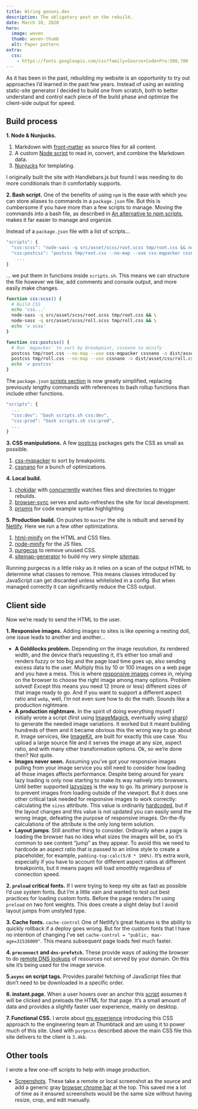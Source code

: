 ```yaml
---
title: Wiring genoni.dev
description: The obligatory post on the rebuild.
date: March 10, 2020
hero:
  image: woven
  thumb: woven-thumb
  alt: Paper pattern
extra:
  css:
    - https://fonts.googleapis.com/css?family=Source+Code+Pro:500,700
---
```


As it has been in the past, rebuilding my website is an opportunity to try out approaches I’d learned in the past few years. Instead of using an existing static-site generator I decided to build one from scratch, both to better understand and control each piece of the build phase and optimize the client-side output for speed.

## Build process

**1. Node & Nunjucks.**

1. Markdown with [front-matter](https://www.npmjs.com/package/front-matter) as source files for all content.
2. A custom [Node script](https://github.com/tomgenoni/genoni-dev/blob/master/app/content.js) to read in, convert, and combine the Markdown data.
3. [Nunjucks](https://mozilla.github.io/nunjucks/) for templating.

I originally built the site with Handlebars.js but found I was needing to do more conditionals than it comfortably supports.

**2. Bash script.** One of the benefits of using `npm` is the ease with which you can store aliases to commands in a `package.json` file. But this is cumbersome if you have more than a few scripts to manage. Moving the commands into a bash file, as described in [An alternative to npm scripts](https://james-forbes.com/?/posts/alternative-to-npm-scripts#!/posts/alternative-to-npm-scripts), makes it far easier to manage and organize.

Instead of a `package.json` file with a list of scripts&hellip;

```javascript
"scripts": {
  "css:scss": "node-sass -q src/asset/scss/root.scss tmp/root.css && node-sass -q src/asset/scss/roll.scss tmp/roll.css",
  "css:postcss": "postcss tmp/root.css --no-map --use css-mqpacker cssnano -o dist/asset/css/root.css && postcss tmp/roll.css --no-map --use cssnano -o dist/asset/css/roll.css",
    ...
}
```

&hellip; we put them in functions inside `scripts.sh`. This means we can structure the file however we like, add comments and console output, and more easily make changes.

```bash
function css:scss() {
  # Build CSS
  echo 'css...'
  node-sass -q src/asset/scss/root.scss tmp/root.css && \
  node-sass -q src/asset/scss/roll.scss tmp/roll.css && \
  echo '✔ scss'
}

function css:postcss() {
  # Run `mqpacker` to sort by breakpoint, cssnano to minify
  postcss tmp/root.css --no-map --use css-mqpacker cssnano -o dist/asset/css/root.css && \
  postcss tmp/roll.css --no-map --use cssnano -o dist/asset/css/roll.css && \
  echo '✔ postcss'
}
```

The `package.json` [scripts section](https://github.com/tomgenoni/genoni-dev/blob/master/scripts.sh) is now greatly simplified, replacing previously lengthy commands with references to bash rollup functions than include other functions.

```javascript
"scripts": {
  ...
  "css:dev": "bash scripts.sh css:dev",
  "css:prod": "bash scripts.sh css:prod",
  ...
}
```

**3. CSS manipulations.** A few [postcss](https://postcss.org/) packages gets the CSS as small as possible.

1. [css-mqpacker](https://www.npmjs.com/package/css-mqpacker) to sort by breakpoints.
2. [cssnano](https://cssnano.co) for a bunch of optimizations.

**4. Local build.**

1. [chokidar](https://github.com/paulmillr/chokidar) with [concurrently](https://www.npmjs.com/package/concurrently) watches files and directories to trigger rebuilds.
2. [browser-sync](https://www.browsersync.io/) serves and auto-refreshes the site for local development.
3. [prismjs](https://www.npmjs.com/package/prismjs) for code example syntax highlighting

**5. Production build.** On pushes to `master` the site is rebuilt and served by [Netlify](https://www.netlify.com/). Here we run a few other optimizations.

1. [html-minify](https://www.npmjs.com/package/html-minifier) on the HTML and CSS files.
2. [node-minify](https://www.npmjs.com/package/node-minify) for the JS files.
3. [purgecss](https://www.purgecss.com/) to remove unused CSS.
4. [sitemap-generator](https://www.npmjs.com/package/sitemap-generator) to build my very simple [sitemap](https://github.com/tomgenoni/genoni-dev/blob/master/app/sitemap.js).

Running purgecss is a little risky as it relies on a scan of the output HTML to determine what classes to remove. This means classes introduced by JavaScript can get discarded unless whitelisted in a config. But when managed correctly it can significantly reduce the CSS output.

## Client side

Now we’re ready to send the HTML to the user.

**1. Responsive images.** Adding images to sites is like opening a nesting doll, one issue leads to another and another&hellip;

- **A Goldilocks problem.** Depending on the image resolution, its rendered width, and the device that’s requesting it, it’s either too small and renders fuzzy or too big and the page load time goes up, also sending excess data to the user. Multiply this by 10 or 100 images on a web page and you have a mess. This is where [responsive images](https://developer.mozilla.org/en-US/docs/Learn/HTML/Multimedia_and_embedding/Responsive_images) comes in, relying on the browser to choose the right image among many options. Problem solved! Except this means you need 12 (more or less) different sizes of that image ready to go. And if you want to support a different aspect ratio and `webp`, well, I’m not even sure how to do the math. Sounds like a production nightmare.
- **A production nightmare.** In the spirit of doing everything myself I initially wrote a script (first using [ImageMagick](https://imagemagick.org/index.php), eventually using [sharp](https://sharp.pixelplumbing.com/en/stable/)) to generate the needed image variations. It worked but it meant building hundreds of them and it became obvious this the wrong way to go about it. Image services, like [ImageKit](https://imagekit.io/), are built for exactly this use case. You upload a large source file and it serves the image at any size, aspect ratio, and with many other transformation options. Ok, so we’re done then? Not quite.
- **Images never seen.** Assuming you’ve got your responsive images pulling from your image service you still need to consider how loading all those images affects performance. Despite being around for years lazy loading is only now starting to make its way natively into browsers. Until better supported [lazysizes](https://github.com/aFarkas/lazysizes) is the way to go. Its primary purpose is to prevent images from loading outside of the viewport. But it does one other critical task needed for responsive images to work correctly: calculating the `sizes` attribute. This value is ordinarily [hardcoded](https://developer.mozilla.org/en-US/docs/Learn/HTML/Multimedia_and_embedding/Responsive_images#How_do_you_create_responsive_images), but if the layout changes and this value is not updated you can easily send the wrong image, defeating the purpose of responsive images. On-the-fly calculations of the attribute is the only long term solution.
- **Layout jumps**. Still another thing to consider. Ordinarily when a page is loading the browser has no idea what sizes the images will be, so it’s common to see content “jump” as they appear. To avoid this we need to hardcode an aspect ratio that is passed to an inline style to create a placeholder, for example, `padding-top:calc(5/8 * 100%)`. It’s extra work, especially if you have to account for different aspect ratios at different breakpoints, but it means pages will load smoothly regardless of connection speed.

**2. `preload` critical fonts.** If I were trying to keep my site as fast as possible I’d use system fonts. But I’m a little vain and wanted to test out best practices for loading custom fonts. Before the page renders I’m using `preload` on two font weights. This does create a slight delay but I avoid layout jumps from unstyled type.

**3. Cache fonts.** `cache-control` One of Netlify’s great features is the ability to quickly rollback if a deploy goes wrong. But for the custom fonts that I have no intention of changing I’ve set `cache-control = "public, max-age=31536000"`. This means subsequent page loads feel much faster.

**4. `preconnect` and `dns-prefetch`.** These provide ways of asking the browser to do [remote DNS lookups](https://web.dev/preconnect-and-dns-prefetch/) of resources not served by your domain. On this site it’s being used for the image service.

**5.`async` on script tags.** Provides parallel fetching of JavaScript files that don’t need to be downloaded in a specific order.

**6. instant.page.** When a user hovers over an anchor this [script](https://instant.page/) assumes it will be clicked and preloads the HTML for that page. It’s a small amount of data and provides a slightly faster user experience, mainly on desktop.

**7. Functional CSS.** I wrote about [my experience](/write/functional-css.html) introducing this CSS approach to the engineering team at Thumbtack and am using it to power much of this site. Used with `purgecss` described above the main CSS file this site delivers to the client is `3.4kb`.

## Other tools

I wrote a few one-off scripts to help with image production.

- [Screenshots](https://github.com/tomgenoni/genoni-dev/tree/master/tools). These take a remote or local screenshot as the source and add a generic gray [browser chrome bar](https://ik.imagekit.io/kdzcwco6qw/tt-home.jpg?tr=w-1024) at the top. This saved me a lot of time as it ensured screenshots would be the same size without having resize, crop, and edit manually.
